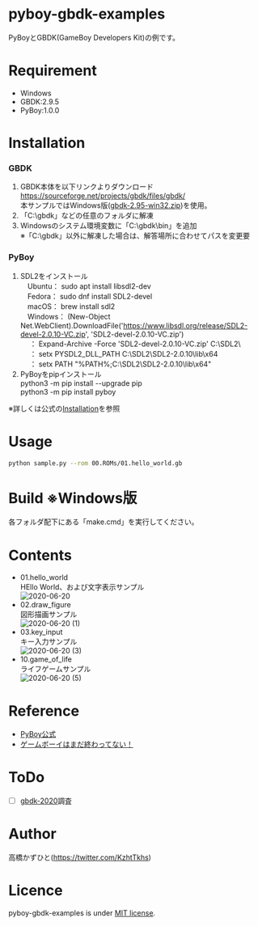 # pyboy-gbdk-examples
PyBoyとGBDK(GameBoy Developers Kit)の例です。

# Requirement
* Windows
* GBDK:2.9.5
* PyBoy:1.0.0

# Installation
### GBDK
1. GBDK本体を以下リンクよりダウンロード<br>https://sourceforge.net/projects/gbdk/files/gbdk/<br>本サンプルではWindows版([gbdk-2.95-win32.zip](https://sourceforge.net/projects/gbdk/files/gbdk-win32/2.95/gbdk-2.95-win32.zip/download))を使用。
1. 「C:\gbdk」などの任意のフォルダに解凍
1. Windowsのシステム環境変数に「C:\gbdk\bin」を追加 <br>※「C:\gbdk」以外に解凍した場合は、解答場所に合わせてパスを変更要

### PyBoy
1. SDL2をインストール<br>
　Ubuntu： sudo apt install libsdl2-dev<br>
　Fedora： sudo dnf install SDL2-devel<br>
　macOS： brew install sdl2<br>
　Windows： (New-Object Net.WebClient).DownloadFile('https://www.libsdl.org/release/SDL2-devel-2.0.10-VC.zip', 'SDL2-devel-2.0.10-VC.zip')<br>
　       ： Expand-Archive -Force 'SDL2-devel-2.0.10-VC.zip' C:\SDL2\ <br>
　       ： setx PYSDL2_DLL_PATH C:\SDL2\SDL2-2.0.10\lib\x64 <br>
　       ： setx PATH "%PATH%;C:\SDL2\SDL2-2.0.10\lib\x64"<br>
1. PyBoyをpipインストール<br>
python3 -m pip install --upgrade pip<br>
python3 -m pip install pyboy


※詳しくは公式の[Installation](https://github.com/Baekalfen/PyBoy/wiki/Installation)を参照

# Usage
```bash
python sample.py --rom 00.ROMs/01.hello_world.gb
```

# Build ※Windows版
各フォルダ配下にある「make.cmd」を実行してください。

# Contents
* 01.hello_world<br>
HEllo World、および文字表示サンプル<br>
![2020-06-20](https://user-images.githubusercontent.com/37477845/85189469-5c5e5980-b2ea-11ea-8ea6-35368492029c.png)
* 02.draw_figure<br>
図形描画サンプル<br>
![2020-06-20 (1)](https://user-images.githubusercontent.com/37477845/85189471-5e281d00-b2ea-11ea-98c1-d1fa0f46b136.png)
* 03.key_input<br>
キー入力サンプル<br>
![2020-06-20 (3)](https://user-images.githubusercontent.com/37477845/85189472-5ec0b380-b2ea-11ea-8fc1-dc60d13e0be5.png)
* 10.game_of_life<br>
ライフゲームサンプル<br>
![2020-06-20 (5)](https://user-images.githubusercontent.com/37477845/85189474-5f594a00-b2ea-11ea-8210-b2c0c6d0c038.png)

# Reference
* [PyBoy公式](https://github.com/Baekalfen/PyBoy)
* [ゲームボーイはまだ終わってない！](http://boy.game-pc7.com/)

# ToDo
- [ ] [gbdk-2020](https://github.com/gbdk-2020/gbdk-2020)調査

# Author
高橋かずひと(https://twitter.com/KzhtTkhs)

# Licence

pyboy-gbdk-examples is under [MIT license](LICENSE).

